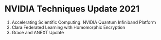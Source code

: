 # NVIDIA Techniques Update 2021

 1. Accelerating Scientific Computing: NVIDIA Quantum Infiniband Platform
 2. Clara Federated Learning with Homomorphic Encryption
 3. Grace and ANEXT Update

<!--
  vim:ft=markdown et wrap sw=4 sts=4:
  -->
